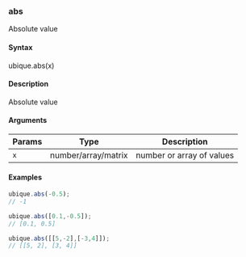 ### abs

Absolute value


#### Syntax

ubique.abs(x)


#### Description

Absolute value  



#### Arguments

|Params|Type|Description
|---------|----|-----------
|`x` | number/array/matrix | number or array of values


#### Examples

```js
ubique.abs(-0.5);
// -1

ubique.abs([0.1,-0.5]);
// [0.1, 0.5]

ubique.abs([[5,-2],[-3,4]]);
// [[5, 2], [3, 4]]
```

